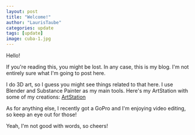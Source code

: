 ```yaml
---
layout: post
title: "Welcome!"
author: "LaurisTaube"
categories: update
tags: [update]
image: cuba-1.jpg
---
```


Hello!

If you're reading this, you might be lost.
In any case, this is my blog. I'm not entirely sure what I'm going to post here. 

I do 3D art, so I guess you might see things related to that here. I use Blender and Substance Painter as my main tools.
Here's my ArtStation with some of my creations: [ArtStation](https://www.artstation.com/lauris_taube)

As for anything else, I recently got a GoPro and I'm enjoying video editing, so keep an eye out for those!

Yeah, I'm not good with words, so cheers!
